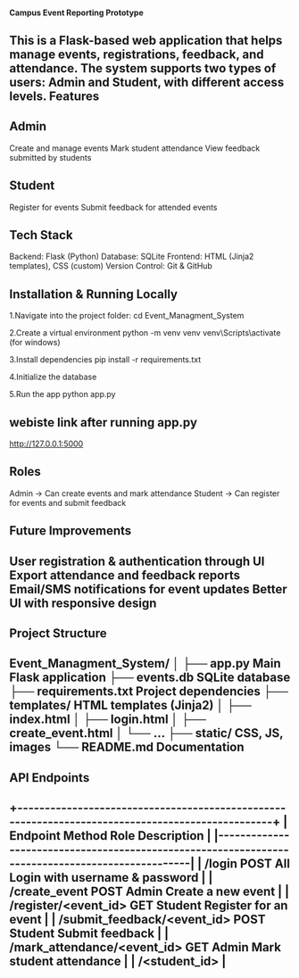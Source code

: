 
#### Campus Event Reporting Prototype

This is a Flask-based web application that helps manage events, registrations, feedback, and attendance. The system supports two types of users: Admin and Student, with different access levels.
Features
--------------------------------------------------------------------------------------------------------------------------------------------------------------------------
## Admin

Create and manage events
Mark student attendance
View feedback submitted by students

## Student

Register for events
Submit feedback for attended events

## Tech Stack

Backend: Flask (Python)
Database: SQLite
Frontend: HTML (Jinja2 templates), CSS (custom)
Version Control: Git & GitHub

## Installation & Running Locally

1.Navigate into the project folder:
   cd Event_Managment_System
   
2.Create a virtual environment
   python -m venv venv
   venv\Scripts\activate (for windows)
   
3.Install dependencies
   pip install -r requirements.txt

4.Initialize the database

5.Run the app
   python app.py
   
## webiste link after running app.py

http://127.0.0.1:5000

## Roles

Admin → Can create events and mark attendance
Student → Can register for events and submit feedback

## Future Improvements

User registration & authentication through UI
Export attendance and feedback reports
Email/SMS notifications for event updates
Better UI with responsive design
-----------------------------------------------------------------------------------------------------------------------------------------------------------------------------
## Project Structure

Event_Managment_System/
│
├── app.py                 Main Flask application
├── events.db              SQLite database
├── requirements.txt       Project dependencies
├── templates/             HTML templates (Jinja2)
│   ├── index.html
│   ├── login.html
│   ├── create_event.html
│   └── ...
├── static/                CSS, JS, images
└── README.md              Documentation
------------------------------------------------------------------------------------------------------------------------------------------------------------------------------

## API Endpoints

+-------------------------------------------------------------------------------------------------+
| Endpoint	                             Method	     Role	              Description               |
|-------------------------------------------------------------------------------------------------|
| /login	                                POST       All	         Login with username & password |
| /create_event	                          POST	     Admin	          Create a new event          |
| /register/<event_id>	                  GET	       Student	       Register for an event        |
| /submit_feedback/<event_id>	            POST	     Student	         Submit feedback            |
| /mark_attendance/<event_id>           	GET	       Admin	         Mark student attendance      |
| /<student_id>                                                                                   |                                                                       
---------------------------------------------------------------------------------------------------

   
